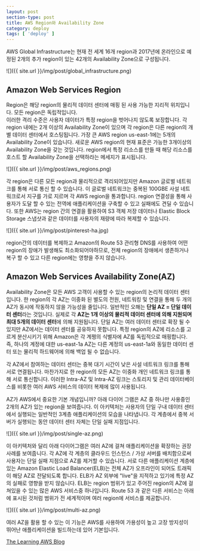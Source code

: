```yaml
---
layout: post
section-type: post
title: AWS Region와 Availability Zone
category: deploy
tags: [ 'deploy' ]
---
```


AWS Global Infrastructure는 현재 전 세계 16개 region과 2017년에 온라인으로 예정된 2개의 추가 region이 있는 42개의 Availability Zone으로 구성됩니다.

![]({{ site.url }}/img/post/global_infrastructure.png)

## Amazon Web Services Region

Region은 해당 region의 물리적 데이터 센터에 매핑 된 사용 가능한 지리적 위치입니다. 모든 region은 독립적입니다.  
이러한 격리 수준은 사용자 데이터가 특정 region을 벗어나지 않도록 보장합니다. 
각 region 내에는 2개 이상의 Availability Zone이 있으며 각 region은 다른 region의 개별 데이터 센터에서 호스팅됩니다. 
가장 큰 AWS region us-east-1에는 5개의 Availability Zone이 있습니다. 새로운 AWS region의 현재 표준은 가능한 3개이상의 Availability Zone을 갖는 것입니다. region에서 특정 리소스를 만들 때 해당 리소스를 호스트 할 Availability Zone을 선택하라는 메세지가 표시됩니다.

![]({{ site.url }}/img/post/aws_regions.png)

각 region은 다른 모든 region과 물리적으로 격리되어있지만 Amazon 글로벌 네트워크를 통해 서로 통신 할 수 있습니다. 이 글로벌 네트워크는 중복된  100GBE 사설 네트워크로서 지구를 가로 지르며 각 AWS region을 통과합니다. region 연결성을 통해 사용자가 도달 할 수 있는 전역에 애플리케이션을 구축할 수 있고 실패에도 견딜 수 있습니다. 또한 AWS는 region 간의 연결을 활용하여 S3 객체 저장 데이터나 Elastic Block Storage 스냅샷과 같은 데이터를 사용자의 재량에 따라 복제할 수 있습니다. 

![]({{ site.url }}/img/post/pinterest-ha.jpg)

region간의 데이터를 복제하고 Amazon의 Route 53 관리형 DNS를 사용하여 어떤 region의 장애가 발생해도 최소화되어야하므로, 전체 region의 장애에서 생존하거나 복구 할 수 있고 다른 region에는 영향을 주지 않습니다.

## Amazon Web Services Availability Zone(AZ)

Availability Zone은 모든 AWS 고객이 사용할 수 있는 region의 논리적 데이터 센터입니다. 한 region의 각 AZ는 이중화 된 별도의 전원, 네트워킹 및 연결을 통해 두 개의 AZ가 동시에 작동하지 않을 가능성을 줄입니다. 일반적인 오해는 **단일 AZ = 단일 데이터 센터**라는 것입니다. 실제로 각 **AZ는 1개 이상의 물리적 데이터 센터에 의해 지원되며 최대 5개의 데이터 센터**에 의해 지원됩니다. 단일 AZ는 여러 데이터 센터로 확장 될 수 있지만 AZ에서는 데이터 센터를 공유하지 못합니다. 특정 region의 AZ에 리소스를 고르게 분산시키기 위해 Amazon은 각 계쩡의 식별자에 AZ를 독립적으로 매핑합니다. 즉, 하나의 계정에 대한 us-east-1a AZ는 다른 계정의 us-east-1a와 동일한 데이터 센터 또는 물리적 하드웨어에 의해 백업 될 수 없습니다.

각 AZ에서 참여하는 데이터 센터는 중복 대기 시간이 낮은 사설 네트워크 링크를 통해 서로 연결됩니다. 마찬가지로 한 region의 모든 AZ는 이중화 개인 네트워크 링크를 통해 서로 통신합니다. 이러한 Intra-AZ 및 Intra-AZ 링크는 스토리지 및 관리 데이터베이스를 비롯한 여러 AWS 서비스의 데이터 복제에 많이 사용됩니다.

AZ가 AWS에서 중요한 기본 개념입니까? 아래 다이어 그램은 AZ 중 하나만 사용중인 2개의 AZ가 있는 region을 보여줍니다. 이 아키텍처는 사용자의 단일 구내 데이터 센터에서 실행되는 일반적인 3계층 애플리케이션의 모습을 나타냅니다. 각 계층에서 중복 서버가 실행되는 동안 데이터 센터 자체는 단일 실패 지점입니다. 

![]({{ site.url }}/img/post/single-az.png)

이 아키텍처와 달리 아래 다이어그램은 여러 AZ에 걸쳐 애플리케이션을 확장하는 권장 사례를 보여줍니다. 각 AZ에 각 계층의 클라우드 인스턴스 / 가상 서버를 배치함으로써 사용자는 단일 실패 지점으로 AZ를 제거할 수 있습니다. 서로 다른 애플리케이션 계층에 있는 Amazon Elastic Load Balancer(ELB)는 전체 AZ가 오프라인이 되어도 트래픽이 해당 AZ로 전달되도록 합니다. ELB가 AZ 외부에 "live"을  지적하고 있기에 특정 AZ의 실패로 영향을 받지 않습니다. ELB는 region 범위가 있고 주어진 region의 AZ에 걸쳐있을 수 있는 많은 AWS 서비스중 하나입니다. Route 53 과 같은 다른 서비스는 아래에 표시된 것처럼 범위가 전 세계적이며 여러 region에 서비스를 제공합니다.

![]({{ site.url }}/img/post/multi-az.png)

여러 AZ을 활용 할 수 있는 이 기능은 AWS를 사용하여 가용성이 높고 고장 방지성이 뛰어난 애플리케이션을 빌드하는데 있어 기본입니다.

[The Learning AWS Blog](https://learningawsblog.com/2017/02/06/aws-101-understanding-regions-and-availability-zones/)